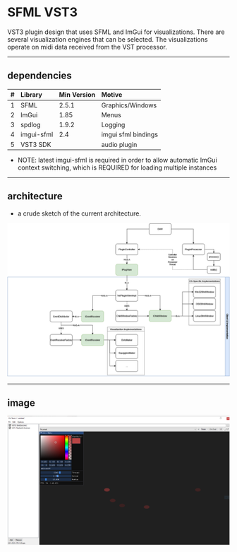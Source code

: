 # SFML VST3
VST3 plugin design that uses SFML and ImGui for visualizations. There are several 
visualization engines that can be selected. The visualizations operate on 
midi data received from the VST processor.

---

## dependencies

| #   | Library    | Min Version | Motive              |
|:----|:-----------|:------------|:--------------------|
| 1   | SFML       | 2.5.1       | Graphics/Windows    |
| 2   | ImGui      | 1.85        | Menus               |
| 3   | spdlog     | 1.9.2       | Logging             |
| 4   | imgui-sfml | 2.4         | imgui sfml bindings |
| 5   | VST3 SDK   |             | audio plugin        |

* NOTE: latest imgui-sfml is required in order to allow automatic ImGui context switching, which is REQUIRED for loading multiple instances
---

## architecture

* a crude sketch of the current architecture.

<img src="images/vst3_sfml-Page-4.drawio.png" alt="crude architecture diagram" title="crude architecture diagram"/>

---

## image

<img src="images/InAction.png" alt="simple dots" title="simple dots"/>
